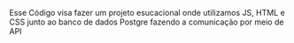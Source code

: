 Esse Código visa fazer um projeto esucacional onde utilizamos JS, HTML e CSS junto ao banco de dados Postgre fazendo a comunicação por meio de API
